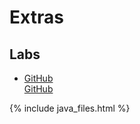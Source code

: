 # Extras
## Labs

<ul>
    <li>
        <div><a href="/src/extras/github-lab.html">GitHub</a></div>
        <div><a href="/src/extras/homework1.html">GitHub</a></div>
    </li>
</ul>

{% include java_files.html %}